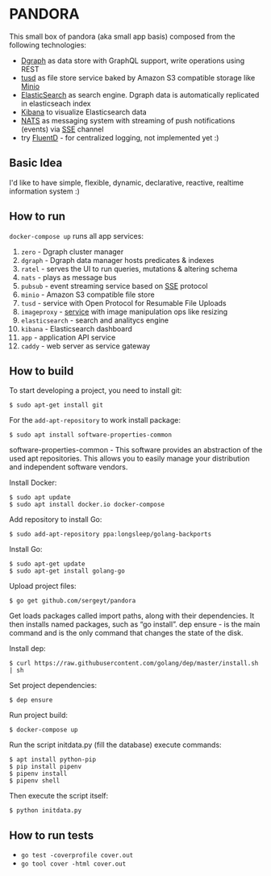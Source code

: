 # PANDORA

This small box of pandora (aka small app basis) composed from the following technologies:

* [Dgraph](https://dgraph.io/) as data store with GraphQL support, write operations using REST
* [tusd](https://tus.io/) as file store service baked by Amazon S3 compatible storage like [Minio](https://www.minio.io/)
* [ElasticSearch](https://www.elastic.co/products/elasticsearch) as search engine. Dgraph data is automatically replicated in elasticseach index
* [Kibana](https://www.elastic.co/products/kibana) to visualize Elasticsearch data
* [NATS](https://nats.io/) as messaging system with streaming of push notifications (events) via [SSE](https://en.wikipedia.org/wiki/Server-sent_events) channel
* try [FluentD](https://www.fluentd.org/) - for centralized logging, not implemented yet :)

## Basic Idea

I'd like to have simple, flexible, dynamic, declarative, reactive, realtime information system :)

## How to run

`docker-compose up` runs all app services:

1. `zero` - Dgraph cluster manager
1. `dgraph` - Dgraph data manager hosts predicates & indexes
1. `ratel` - serves the UI to run queries, mutations & altering schema
1. `nats` - plays as message bus
1. `pubsub` - event streaming service based on [SSE](https://en.wikipedia.org/wiki/Server-sent_events) protocol
1. `minio` - Amazon S3 compatible file store
1. `tusd` - service with Open Protocol for Resumable File Uploads
1. `imageproxy` - [service](https://willnorris.com/go/imageproxy) with image manipulation ops like resizing
1. `elasticsearch` - search and analitycs engine
1. `kibana` - Elasticsearch dashboard
1. `app` - application API service
1. `caddy` - web server as service gateway

## How to build

To start developing a project, you need to
install git:

    $ sudo apt-get install git

For the `add-apt-repository` to work install package:

    $ sudo apt install software-properties-common

software-properties-common - This software provides an abstraction of the used apt repositories. This allows you to easily manage your distribution and independent software vendors.

Install Docker:

    $ sudo apt update
    $ sudo apt install docker.io docker-compose

Add repository to install Go:

    $ sudo add-apt-repository ppa:longsleep/golang-backports

Install Go:

    $ sudo apt-get update
    $ sudo apt-get install golang-go

Upload project files:

    $ go get github.com/sergeyt/pandora 

Get loads packages called import paths, along with their dependencies. It then installs named packages, such as “go install”.
dep ensure - is the main command and is the only command that changes the state of the disk.

Install dep:

    $ curl https://raw.githubusercontent.com/golang/dep/master/install.sh | sh

Set project dependencies:

    $ dep ensure

Run project build:

    $ docker-compose up 

Run the script initdata.py (fill the database) execute commands:

    $ apt install python-pip
    $ pip install pipenv
    $ pipenv install
    $ pipenv shell

Then execute the script itself:

    $ python initdata.py

## How to run tests

* `go test -coverprofile cover.out`
* `go tool cover -html cover.out`
